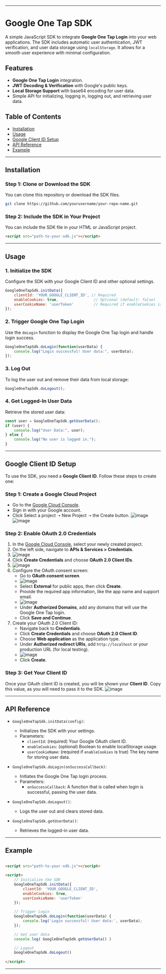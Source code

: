 

---

# Google One Tap SDK

A simple JavaScript SDK to integrate **Google One Tap Login** into your web applications. The SDK includes automatic user authentication, JWT verification, and user data storage using `localStorage`. It allows for a smooth user experience with minimal configuration.

## Features

- **Google One Tap Login** integration.
- **JWT Decoding & Verification** with Google's public keys.
- **Local Storage Support** with base64 encoding for user data.
- Simple API for initializing, logging in, logging out, and retrieving user data.

## Table of Contents

- [Installation](#installation)
- [Usage](#usage)
- [Google Client ID Setup](#google-client-id-setup)
- [API Reference](#api-reference)
- [Example](#example)

---

## Installation

### Step 1: Clone or Download the SDK

You can clone this repository or download the SDK files.

```bash
git clone https://github.com/yourusername/your-repo-name.git
```

### Step 2: Include the SDK in Your Project

You can include the SDK file in your HTML or JavaScript project.

```html
<script src="path-to-your-sdk.js"></script>
```



---

## Usage

### 1. Initialize the SDK

Configure the SDK with your Google Client ID and other optional settings.

```javascript
GoogleOneTapSdk.initData({
    clientId: 'YOUR_GOOGLE_CLIENT_ID', // Required
    enableCookies: true,                // Optional (default: false)
    userCookieName: 'userToken'         // Required if enableCookies is true
});
```

### 2. Trigger Google One Tap Login

Use the `doLogin` function to display the Google One Tap login and handle login success.

```javascript
GoogleOneTapSdk.doLogin(function(userData) {
    console.log("Login successful! User data:", userData);
});
```

### 3. Log Out

To log the user out and remove their data from local storage:

```javascript
GoogleOneTapSdk.doLogout();
```

### 4. Get Logged-In User Data

Retrieve the stored user data:

```javascript
const user = GoogleOneTapSdk.getUserData();
if (user) {
    console.log("User Data:", user);
} else {
    console.log("No user is logged in.");
}
```

---

## Google Client ID Setup

To use the SDK, you need a **Google Client ID**. Follow these steps to create one:

### Step 1: Create a Google Cloud Project
- Go to the [Google Cloud Console](https://console.cloud.google.com/).
- Sign in with your Google account.
- Click Select a project ➝ New Project ➝ the Create button.
![image](https://github.com/user-attachments/assets/2eb226a3-bbeb-41af-bdc6-145590ceecc1)
![image](https://github.com/user-attachments/assets/70e77615-c719-462e-9caf-6dfc47c4100d)



### Step 2: Enable OAuth 2.0 Credentials
1. In the [Google Cloud Console](https://console.cloud.google.com/), select your newly created project.
2. On the left side, navigate to **APIs & Services > Credentials**.
3. ![image](https://github.com/user-attachments/assets/f7ac14de-31ba-4c36-903c-609c9d826460)
4. Click **Create Credentials** and choose **OAuth 2.0 Client IDs**.
5. ![image](https://github.com/user-attachments/assets/30e8f283-54a8-422c-b464-4f3f95e742a1)
6. Configure the OAuth consent screen:
   - Go to **OAuth consent screen**.
   - ![image](https://github.com/user-attachments/assets/1651b3ab-82b7-48c3-b31d-68d0ee304975)
   - Select **External** for public apps, then click **Create**.
   - Provide the required app information, like the app name and support email.
   - ![image](https://github.com/user-attachments/assets/0b911e11-f7bb-4d13-9a6b-32504d0bf4b3)
   - Under **Authorized Domains**, add any domains that will use the Google One Tap login.
   - Click **Save and Continue**.
7. Create your OAuth 2.0 Client ID:
   - Navigate back to **Credentials**.
   - Click **Create Credentials** and choose **OAuth 2.0 Client ID**.
   - Choose **Web application** as the application type.
   - Under **Authorized redirect URIs**, add `http://localhost` or your production URL (for local testing).
   - ![image](https://github.com/user-attachments/assets/62392c0e-33b3-4cca-a562-da083461f3b7)
   - Click **Create**.

### Step 3: Get Your Client ID
Once your OAuth client ID is created, you will be shown your **Client ID**. Copy this value, as you will need to pass it to the SDK.
![image](https://github.com/user-attachments/assets/8bc6ccd5-c262-4cb5-8882-fc1e4cfe5276)


---

## API Reference

- `GoogleOneTapSdk.initData(config)`:
   - Initializes the SDK with your settings.
   - Parameters:
     - `clientId`: (required) Your Google OAuth client ID.
     - `enableCookies`: (optional) Boolean to enable localStorage usage.
     - `userCookieName`: (required if `enableCookies` is true) The key name for storing user data.
  
- `GoogleOneTapSdk.doLogin(onSuccessCallback)`:
   - Initiates the Google One Tap login process.
   - Parameters:
     - `onSuccessCallback`: A function that is called when login is successful, passing the user data.

- `GoogleOneTapSdk.doLogout()`:
   - Logs the user out and clears stored data.

- `GoogleOneTapSdk.getUserData()`:
   - Retrieves the logged-in user data.

---

## Example

```html

<script src="path-to-your-sdk.js"></script>

<script>
    // Initialize the SDK
    GoogleOneTapSdk.initData({
        clientId: 'YOUR_GOOGLE_CLIENT_ID',
        enableCookies: true,
        userCookieName: 'userToken'
    });

    // Trigger Login
    GoogleOneTapSdk.doLogin(function(userData) {
        console.log('Login successful! User data:', userData);
    });

    // Get user data
    console.log( GoogleOneTapSdk.getUserData() )

    // Logout
    GoogleOneTapSdk.doLogout()
    
</script>
```

---

